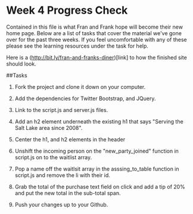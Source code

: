 Week 4 Progress Check
==================
Contained in this file is what Fran and Frank hope will become their new home page. Below are a list of tasks that cover the material we've gone over for the past three weeks. If you feel uncomfortable with any of these please see the learning resources under the task for help.

Here is a (http://bit.ly/fran-and-franks-diner)[link] to how the finished site should look. 

##Tasks

1. Fork the project and clone it down on your computer.

2. Add the dependencies for Twitter Bootstrap, and JQuery.

3. Link to the script.js and server.js files.

4. Add an h2 element underneath the existing h1 that says "Serving the Salt Lake area since 2008".

5. Center the h1, and h2 elements in the header

6. Unshift the incoming person on the "new_party_joined" function in script.js on to the waitlist array.

7. Pop a name off the waitlsit array in the asssing_to_table function in script.js and remove the li with their id.

8. Grab the total of the purchase text field on click and add a tip of 20% and put the new total in the sub-total span.

9.  Push your changes up to your Github.
